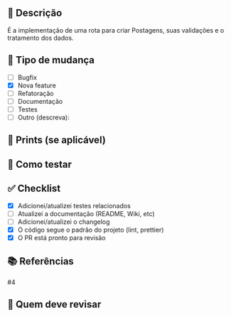 ## 🚀 Descrição

É a implementação de uma rota para criar Postagens, suas validações e o tratamento dos dados.

## 📝 Tipo de mudança

- [ ] Bugfix
- [x] Nova feature
- [ ] Refatoração
- [ ] Documentação
- [ ] Testes
- [ ] Outro (descreva):

## 📸 Prints (se aplicável)

<!-- Inclua screenshots, GIFs ou exemplos de uso, se necessário. -->

## 🧪 Como testar

<!-- Passos para testar essa PR localmente, comandos, endpoints, etc. -->

## ✅ Checklist

- [x] Adicionei/atualizei testes relacionados
- [ ] Atualizei a documentação (README, Wiki, etc)
- [ ] Adicionei/atualizei o changelog
- [x] O código segue o padrão do projeto (lint, prettier)
- [x] O PR está pronto para revisão

## 📚 Referências

#4

## 🤝 Quem deve revisar

<!-- Marque pessoas ou times que devem revisar este PR. -->
